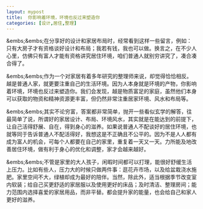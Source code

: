 ```yaml
---
layout: mypost
title:  你影响着环境，环境也反过来塑造你
categories: [设计,居住,整理]
---
```


&embs;&embs;在分享好的设计和家居布局时，经常看到这样一些留言，例如：只有大房子才有资格谈好设计和布局；我若有钱，我也可以做。换言之，在不少人心里，仿佛只有富人才能有资格讲究居住环境，咱们普通人就别穷讲究了，凑合凑合得了。

&embs;&embs;作为一个对家居有着多年研究的整理师来说，却觉得恰恰相反。越是普通人家，就更要注重自己的生活环境。因为人本身就是环境的产物，你影响着环境，环境也反过来塑造你。我们会发现，越是物质富足的家庭，虽然他们本身可以获取的物资和精神资源更丰富，但仍然非常注重居家环境、风水和布局等。

&embs;&embs;其实不论穷富，答案都非常简单，抛开一些看似玄学的解答，往最简单了说，所谓好的家居设计、布局、环境风水，其实就是在能达到的前提下，让自己活得舒展、自在，得到身心的滋养。如果说普通人不配谈好的居住环境，也就等同于告诉普通人不配活得好，我想这是不正确且不公平的。因为不是人人都有成为富人的机会，可每个人都要在自己的家里，重复着一天又一天。力所能及地改善居住环境，做有利于身心的优化和调整，家才会越来越好。

&embs;&embs;不管是家里的大人孩子，闲暇时间都可以打理，能很好舒缓生活上压力。比如有些人，压力大的时候只做两件事：逛花卉市场，以及给盆栽浇水施肥。家里空间不大，绿植却成为最好的陪伴。当然，除此外，适当根据季节改变室内软装；给自己买更舒适的家居服以及使用更好的床品；及时清洁、整理房间；能力范围内选择喜爱的家居用品，而非平替。都会提升家的能量，也会给自己和家人更好的滋养。
